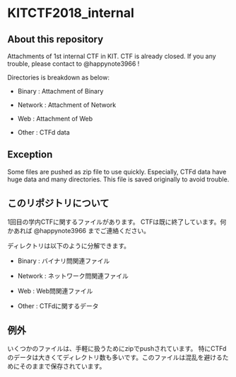 # KITCTF2018_internal

## About this repository

Attachments of 1st internal CTF in KIT.
CTF is already closed. If you any trouble, please contact to @happynote3966 !

Directories is breakdown as below:

- Binary : Attachment of Binary

- Network : Attachment of Network

- Web : Attachment of Web

- Other : CTFd data


## Exception

Some files are pushed as zip file to use quickly.
Especially, CTFd data have huge data and many directories. This file is saved originally to avoid trouble.

## このリポジトリについて

1回目の学内CTFに関するファイルがあります。
CTFは既に終了しています。何かあれば @happynote3966 までご連絡ください。

ディレクトリは以下のように分解できます。

- Binary : バイナリ問関連ファイル

- Network : ネットワーク問関連ファイル

- Web : Web問関連ファイル

- Other : CTFdに関するデータ


## 例外
いくつかのファイルは、手軽に扱うためにzipでpushされています。
特にCTFdのデータは大きくてディレクトリ数も多いです。このファイルは混乱を避けるためにそのままで保存されています。

